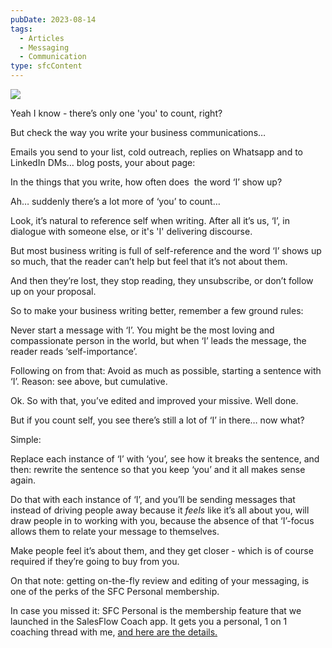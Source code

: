```yaml
---
pubDate: 2023-08-14
tags:
  - Articles
  - Messaging
  - Communication
type: sfcContent
---
```


![](Media/SalesFlowCoach.app_Count-yourself_MartinStellar.png)

Yeah I know - there’s only one 'you' to count, right?

But check the way you write your business communications… 

Emails you send to your list, cold outreach, replies on Whatsapp and to LinkedIn DMs… blog posts, your about page:

In the things that you write, how often does  the word ‘I’ show up?

Ah… suddenly there’s a lot more of ‘you’ to count…

Look, it’s natural to reference self when writing. After all it’s us, ‘I’, in dialogue with someone else, or it's 'I' delivering discourse.

But most business writing is full of self-reference and the word ‘I’ shows up so much, that the reader can’t help but feel that it’s not about them.

And then they’re lost, they stop reading, they unsubscribe, or don’t follow up on your proposal.

So to make your business writing better, remember a few ground rules:

Never start a message with ‘I’. You might be the most loving and compassionate person in the world, but when ‘I’ leads the message, the reader reads ‘self-importance’.

Following on from that: Avoid as much as possible, starting a sentence with ‘I’. Reason: see above, but cumulative.

Ok. So with that, you’ve edited and improved your missive. Well done.

But if you count self, you see there’s still a lot of ‘I’ in there… now what?

Simple:

Replace each instance of ‘I’ with ‘you’, see how it breaks the sentence, and then: rewrite the sentence so that you keep ‘you’ and it all makes sense again.

Do that with each instance of ‘I’, and you’ll be sending messages that instead of driving people away because it *feels* like it’s all about you, will draw people in to working with you, because the absence of that ‘I’-focus allows them to relate your message to themselves.

Make people feel it’s about them, and they get closer - which is of course required if they’re going to buy from you.

On that note: getting on-the-fly review and editing of your messaging, is one of the perks of the SFC Personal membership. 

In case you missed it: SFC Personal is the membership feature that we launched in the SalesFlow Coach app. It gets you a personal, 1 on 1 coaching thread with me, [and here are the details.](https://personal.salesflowcoach.app/) 